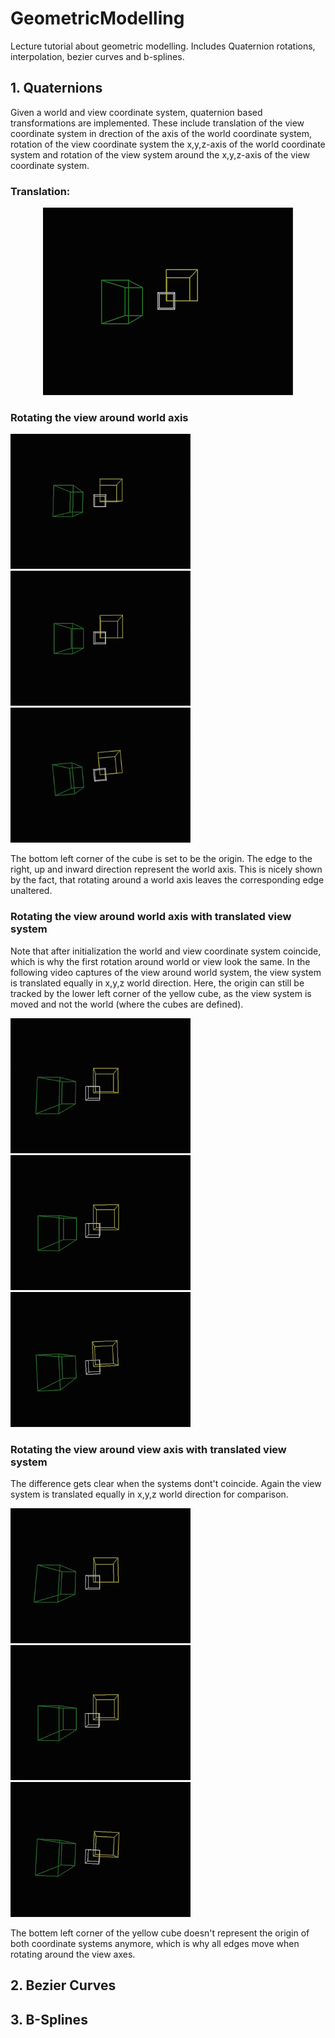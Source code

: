 # GeometricModelling
Lecture tutorial about geometric modelling. Includes Quaternion rotations, interpolation, bezier curves and b-splines.

## 1. Quaternions
Given a world and view coordinate system, quaternion based transformations are implemented. These include translation of the view coordinate system in drection of the axis of the world coordinate system, rotation of the view coordinate system  the x,y,z-axis of the world coordinate system and rotation of the view system around the x,y,z-axis of the view coordinate system.

### Translation:
<p align="center"> 
  <img src="media/GM_translation.gif">
</p>

### Rotating the view around world axis
<p>
  <img src="media/x_World.gif" width=288px>
  <img src="media/y_World.gif" width=288px>
  <img src="media/z_World.gif" width=288px>
</p>
The bottom left corner of the cube is set to be the origin. The edge to the right, up and inward direction represent the world axis. This is nicely shown by the fact, that rotating around a world axis leaves the corresponding edge unaltered.

### Rotating the view around world axis with translated view system
Note that after initialization the world and view coordinate system coincide, which is why the first rotation around world or view look the same. In the following video captures of the view around world system, the view system is translated equally in x,y,z world direction. Here, the origin can still be tracked by the lower left corner of the yellow cube, as the view system is moved and not the world (where the cubes are defined).
<p>
  <img src="media/x_World_trans.gif" width=288px>
  <img src="media/y_World_trans.gif" width=288px>
  <img src="media/z_World_trans.gif" width=288px>
</p>

### Rotating the view around view axis with translated view system
The difference gets clear when the systems dont't coincide. Again the view system is translated equally in x,y,z world direction for comparison.
<p>
  <img src="media/x_View_trans.gif" width=288px>
  <img src="media/y_View_trans.gif" width=288px>
  <img src="media/z_View_trans.gif" width=288px>
</p>

The bottem left corner of the yellow cube doesn't represent the origin of both coordinate systems anymore, which is why all edges move when rotating around the view axes.


## 2. Bezier Curves

## 3. B-Splines
